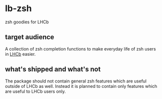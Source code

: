 # lb-zsh
zsh goodies for LHCb

## target audience
A collection of zsh completion functions to make everyday life of zsh users in
[LHCb](http://lhcb-public.web.cern.ch/lhcb-public/) easier.

## what's shipped and what's not
The package should not contain general zsh features which are useful outside of
LHCb as well. Instead it is planned to contain only features which are useful
to LHCb users only.
